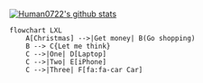 [![Human0722's github stats](https://github-readme-stats.vercel.app/api?username=human0722)](https://github.com/human0722/Human0722.github.io)

```mermaid
flowchart LXL
    A[Christmas] -->|Get money| B(Go shopping)
    B --> C{Let me think}
    C -->|One| D[Laptop]
    C -->|Two| E[iPhone]
    C -->|Three| F[fa:fa-car Car]
```
